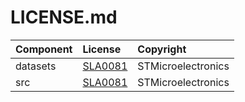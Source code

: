 # LICENSE.md

| Component                            | License              | Copyright |
|:---------                            |:-------              |:----------|
| datasets                             | [SLA0081](./datasets/LICENSE.md)              | STMicroelectronics |
| src                                  | [SLA0081](./src/LICENSE.md)              | STMicroelectronics |

